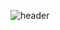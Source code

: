 ![header](https://capsule-render.vercel.app/api?type=Waving&text=Hello+I'm+Eunchong+Kim!&fontSize=40&fontAlign=30&fontAlignY=30&fontColor=FFFFFF&desc=Frontend+Engineer&descAlign=14&animation=fadeIn)
